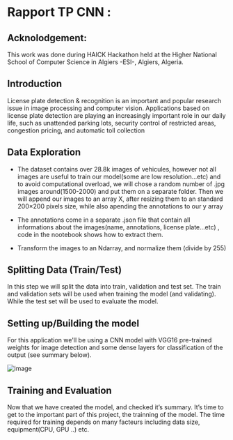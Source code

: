 # Rapport TP CNN :

## Acknolodgement:

This work was done during HAICK Hackathon held at the Higher National School of Computer Science in Algiers -ESI-, Algiers, Algeria.

## Introduction

License plate detection & recognition is an important and popular research issue in image processing and computer vision. Applications based on license plate detection are playing an increasingly important role in our daily life, such as unattended parking lots, security control of restricted areas, congestion pricing, and automatic toll collection

## Data Exploration
- The dataset contains over 28.8k images of vehicules, however not all images are useful to train our model(some are low resolution...etc) and to avoid computational overload, we will chose a random number of .jpg images around(1500-2000) and put them on a separate folder. Then we will append our images to an array X, after resizing them to an standard 200×200 pixels size, while also apending the annotations to our y array

- The annotations come in a separate .json file that contain all informations about the images(name, annotations, license plate...etc) , code in the nootebook shows how to extract them.

- Transform the images to an Ndarray, and normalize them (divide by 255)

## Splitting Data (Train/Test)
In this step we will split the data into train, validation and test set. The train and validation sets will be used when training the model (and validating). While the test set will be used to evaluate the model.

## Setting up/Building the model
For this application we'll be using a CNN model with VGG16 pre-trained weights for image detection and some dense layers for classification of the output (see summary below).

![image](https://user-images.githubusercontent.com/94637607/169670605-c581dbb1-8d59-462a-a836-5ecb62070d0f.png)

## Training and Evaluation
Now that we have created the model, and checked it’s summary. It’s time to get to the important part of this project, the trainning of the model. The time required for training depends on many facteurs including data size, equipment(CPU, GPU ..) etc.